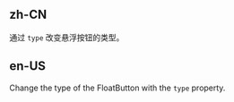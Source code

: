 ## zh-CN

通过 `type` 改变悬浮按钮的类型。

## en-US

Change the type of the FloatButton with the `type` property.
